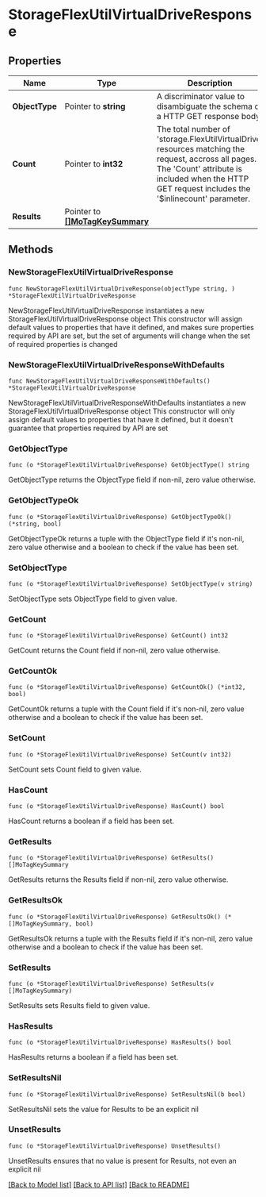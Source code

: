 # StorageFlexUtilVirtualDriveResponse

## Properties

Name | Type | Description | Notes
------------ | ------------- | ------------- | -------------
**ObjectType** | Pointer to **string** | A discriminator value to disambiguate the schema of a HTTP GET response body. | 
**Count** | Pointer to **int32** | The total number of &#39;storage.FlexUtilVirtualDrive&#39; resources matching the request, accross all pages. The &#39;Count&#39; attribute is included when the HTTP GET request includes the &#39;$inlinecount&#39; parameter. | [optional] 
**Results** | Pointer to [**[]MoTagKeySummary**](mo.TagKeySummary.md) |  | [optional] 

## Methods

### NewStorageFlexUtilVirtualDriveResponse

`func NewStorageFlexUtilVirtualDriveResponse(objectType string, ) *StorageFlexUtilVirtualDriveResponse`

NewStorageFlexUtilVirtualDriveResponse instantiates a new StorageFlexUtilVirtualDriveResponse object
This constructor will assign default values to properties that have it defined,
and makes sure properties required by API are set, but the set of arguments
will change when the set of required properties is changed

### NewStorageFlexUtilVirtualDriveResponseWithDefaults

`func NewStorageFlexUtilVirtualDriveResponseWithDefaults() *StorageFlexUtilVirtualDriveResponse`

NewStorageFlexUtilVirtualDriveResponseWithDefaults instantiates a new StorageFlexUtilVirtualDriveResponse object
This constructor will only assign default values to properties that have it defined,
but it doesn't guarantee that properties required by API are set

### GetObjectType

`func (o *StorageFlexUtilVirtualDriveResponse) GetObjectType() string`

GetObjectType returns the ObjectType field if non-nil, zero value otherwise.

### GetObjectTypeOk

`func (o *StorageFlexUtilVirtualDriveResponse) GetObjectTypeOk() (*string, bool)`

GetObjectTypeOk returns a tuple with the ObjectType field if it's non-nil, zero value otherwise
and a boolean to check if the value has been set.

### SetObjectType

`func (o *StorageFlexUtilVirtualDriveResponse) SetObjectType(v string)`

SetObjectType sets ObjectType field to given value.


### GetCount

`func (o *StorageFlexUtilVirtualDriveResponse) GetCount() int32`

GetCount returns the Count field if non-nil, zero value otherwise.

### GetCountOk

`func (o *StorageFlexUtilVirtualDriveResponse) GetCountOk() (*int32, bool)`

GetCountOk returns a tuple with the Count field if it's non-nil, zero value otherwise
and a boolean to check if the value has been set.

### SetCount

`func (o *StorageFlexUtilVirtualDriveResponse) SetCount(v int32)`

SetCount sets Count field to given value.

### HasCount

`func (o *StorageFlexUtilVirtualDriveResponse) HasCount() bool`

HasCount returns a boolean if a field has been set.

### GetResults

`func (o *StorageFlexUtilVirtualDriveResponse) GetResults() []MoTagKeySummary`

GetResults returns the Results field if non-nil, zero value otherwise.

### GetResultsOk

`func (o *StorageFlexUtilVirtualDriveResponse) GetResultsOk() (*[]MoTagKeySummary, bool)`

GetResultsOk returns a tuple with the Results field if it's non-nil, zero value otherwise
and a boolean to check if the value has been set.

### SetResults

`func (o *StorageFlexUtilVirtualDriveResponse) SetResults(v []MoTagKeySummary)`

SetResults sets Results field to given value.

### HasResults

`func (o *StorageFlexUtilVirtualDriveResponse) HasResults() bool`

HasResults returns a boolean if a field has been set.

### SetResultsNil

`func (o *StorageFlexUtilVirtualDriveResponse) SetResultsNil(b bool)`

 SetResultsNil sets the value for Results to be an explicit nil

### UnsetResults
`func (o *StorageFlexUtilVirtualDriveResponse) UnsetResults()`

UnsetResults ensures that no value is present for Results, not even an explicit nil

[[Back to Model list]](../README.md#documentation-for-models) [[Back to API list]](../README.md#documentation-for-api-endpoints) [[Back to README]](../README.md)


